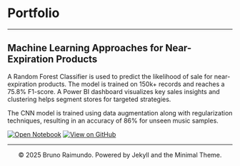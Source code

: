 # Portfolio
---

## Machine Learning Approaches for Near-Expiration Products

 A Random Forest Classifier is used to predict the likelihood of sale for near-expiration products. The model is trained on 150k+ records and reaches a 75.8% F1-score. A Power BI dashboard visualizes key sales insights and clustering helps segment stores for targeted strategies.

The CNN model is trained using data augmentation along with regularization techniques, resulting in an accuracy of 86% for unseen music samples. 

[![Open Notebook](https://img.shields.io/badge/Jupyter-Open_Notebook-blue?logo=Jupyter)](projects/ML_Approaches_Near_Expiration_Products.html)
[![View on GitHub](https://img.shields.io/badge/GitHub-View_on_GitHub-blue?logo=GitHub)](https://github.com/davidissa99/Music-Genre-Recognition)


---
<center>© 2025 Bruno Raimundo. Powered by Jekyll and the Minimal Theme.</center>
